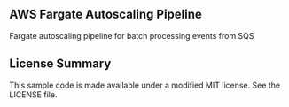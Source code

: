 ## AWS Fargate Autoscaling Pipeline

Fargate autoscaling pipeline for batch processing events from SQS

## License Summary

This sample code is made available under a modified MIT license. See the LICENSE file.
